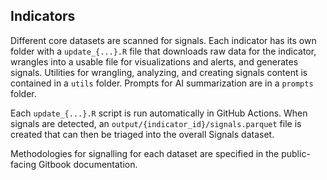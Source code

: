 ## Indicators

Different core datasets are scanned for signals. Each indicator has
its own folder with a `update_{...}.R` file that downloads raw data for the
indicator, wrangles into a usable file for visualizations and alerts, and
generates signals. Utilities for wrangling, analyzing, and creating signals content
is contained in a `utils` folder. Prompts for AI summarization are in a `prompts`
folder.

Each `update_{...}.R` script is run automatically in GitHub Actions. When signals
are detected, an `output/{indicator_id}/signals.parquet` file is created that can
then be triaged into the overall Signals dataset.

Methodologies for signalling for each dataset are specified in the public-facing
Gitbook documentation.
